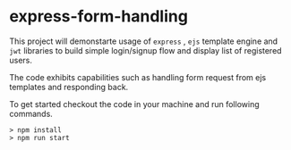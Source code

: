 # express-form-handling

This project will demonstarte usage of `express` , `ejs` template engine and `jwt` libraries to build simple login/signup flow and display list of registered users.

The code exhibits capabilities such as handling form request from ejs templates and responding back.

To get started checkout the code in your machine and run following commands.

```
> npm install
> npm run start
```


